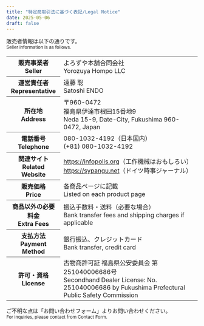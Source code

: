 ```yaml
---
title: "特定商取引法に基づく表記/Legal Notice"
date: 2025-05-06
draft: false
---
```


<p>販売者情報は以下の通りです。<br><small>Seller information is as follows.</small></p>

<table class="legal-table">
  <tr>
    <th>販売事業者 <br>Seller</th>
    <td>よろずや本舗合同会社<br>Yorozuya Hompo LLC</td>
  </tr>
  <tr>
    <th>運営責任者 <br>Representative</th>
    <td>遠藤 聡<br>Satoshi ENDO</td>
  </tr>
  <tr>
    <th>所在地 <br>Address</th>
    <td>
      〒960-0472<br>
      福島県伊達市根田15番地9<br>
      Neda 15-9, Date-City, Fukushima 960-0472, Japan
    </td>
  </tr>
  <tr>
    <th>電話番号 <br>Telephone</th>
    <td>080-1032-4192（日本国内）<br>(+81) 080-1032-4192</td>
  </tr>
  <tr>
    <th>関連サイト <br>Related Website</th>
    <td>
      <a href="https://infopolis.org">https://infopolis.org</a>（工作機械はおもしろい）<br>
      <a href="https://sypangu.net">https://sypangu.net</a>（ドイツ時事ジャーナル）
    </td>
  </tr>
  <tr>
    <th>販売価格 <br>Price</th>
    <td>各商品ページに記載 <br>Listed on each product page</td>
  </tr>
  <tr>
    <th>商品以外の必要料金 <br>Extra Fees</th>
    <td>振込手数料・送料（必要な場合）<br>Bank transfer fees and shipping charges if applicable</td>
  </tr>
  <tr>
    <th>支払方法 <br>Payment Method</th>
    <td>銀行振込、クレジットカード<br>Bank transfer, credit card</td>
  </tr>
    <tr>
    <th>許可・資格 <br>License</th>
    <td>古物商許可証 福島県公安委員会 第251040006686号<br>Secondhand Dealer License: No. 251040006686 by Fukushima Prefectural Public Safety Commission</td>
  </tr>
</table>

<p>
ご不明な点は「お問い合わせフォーム」よりお問い合わせください。<br>
<small>For inquiries, please contact from Contact Form.</small>
</p>
